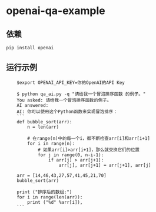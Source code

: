# openai-qa-example

## 依赖
```bash
pip install openai
```

## 运行示例

```text
    $export OPENAI_API_KEY=你的OpenAI的API Key

    $ python qa_ai.py -q "请给我一个冒泡排序函数 的例子。"
    You asked: 请给我一个冒泡排序函数的例子。
    AI answered: 
    AI: 你可以使用这个Python函数来实现冒泡排序：
    ```
    def bubble_sort(arr):    
        n = len(arr)
        
        # 在range(n)中的每一个i，都不断检查arr[i]和arr[i+1]
        for i in range(n):
            # 如果arr[i]>arr[i+1]，那么就交换它们的位置
            for j in range(0, n-i-1):
                if arr[j] > arr[j+1]:
                    arr[j], arr[j+1] = arr[j+1], arr[j]
                    
    arr = [14,46,43,27,57,41,45,21,70]
    bubble_sort(arr)
    
    print ("排序后的数组:")
    for i in range(len(arr)):
        print ("%d" %arr[i]),
    ```
```